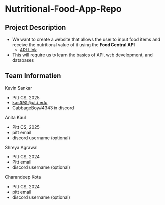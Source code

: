 # Nutritional-Food-App-Repo

## Project Description
* We want to create a website that allows the user to input food items and receive the nutritional value of it using the **Food Central API**
  * [API Link](https://fdc.nal.usda.gov/api-guide.html)
* This will require us to learn the basics of API, web development, and databases

## Team Information

Kavin Sankar
* Pitt CS, 2025
* kas595@pitt.edu
* CabbageBoy#4343 in discord

Anita Kaul
* Pitt CS, 2025
* pitt email
* discord username (optional)

Shreya Agrawal
* Pitt CS, 2024
* Pitt email
* discord username (optional)

Charandeep Kota
* Pitt CS, 2024
* pitt email
* discord username (optional)
